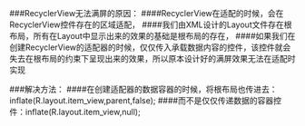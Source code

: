 
###RecyclerView无法满屏的原因：
####RecyclerView在适配的时候，会在RecyclerView控件存在的区域适配，
####我们由XML设计的Layout文件存在根布局，所有在Layout中显示出来的效果的基础是根布局的存在，
####如果我们在创建RecyclerView的适配器的时候，仅仅传入承载数据内容的控件，该控件就会失去在根布局的约束下呈现出来的效果，所以原本设计好的满屏效果无法在适配时实现

###解决方法：
####在创建适配器的数据容器的时候，将根布局也传进去：inflate(R.layout.item_view,parent,false);
####而不是仅仅传递数据的容器控件：inflate(R.layout.item_view,null);

